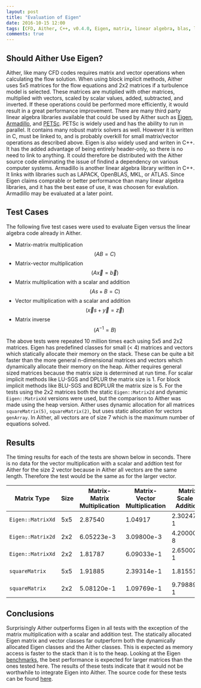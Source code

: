```yaml
---
layout: post
title: "Evaluation of Eigen"
date: 2016-10-15 12:00
tags: [CFD, Aither, C++, v0.4.0, Eigen, matrix, linear algebra, blas, linpack, lapack, OpenBLAS, ATLAS, intel MKL]
comments: true
---
```

## Should Aither Use Eigen?
Aither, like many CFD codes requires matrix and vector operations when calculating the flow solution. When using block implicit
methods, Aither uses 5x5 matrices for the flow equations and 2x2 matrices if a turbulence model is selected. These matrices
are mutiplied with other matrices, multiplied with vectors, scaled by scalar values, added, subtracted, and inverted. If these
operations could be performed more efficiently, it would result in a great performance improvement. There are many third party
linear algebra libraries available that could be used by Aither such as [Eigen](http://eigen.tuxfamily.org/index.php?title=Main_Page),
[Armadillo](http://arma.sourceforge.net/), and [PETSc](https://www.mcs.anl.gov/petsc/). PETSc is widely used and has the ability
to run in parallel. It contains many robust matrix solvers as well. However it is written in C, must be linked to, and is probably
overkill for small matrix/vector operations as described above. Eigen is also widely used and writen in C++. It has the added
advantage of being entirely header-only, so there is no need to link to anything. It could therefore be distributed with the Aither
source code eliminating the issue of findind a dependency on various computer systems. Armadillo is another linear algebra library
written in C++. It links with libraries such as LAPACK, OpenBLAS, MKL, or ATLAS. Since Eigen claims comprable or better performance
than many linear algebra libraries, and it has the best ease of use, it was choosen for evalution. Armadillo may be evaluated at
a later point.

## Test Cases
The following five test cases were used to evaluate Eigen versus the linear algebra code already in Aither.

* Matrix-matrix multiplication $$\left( A B = C \right)$$
* Matrix-vector multiplication $$\left( A \vec{x} = \vec{b} \right)$$
* Matrix multiplication with a scalar and addition $$\left( A s + B = C \right)$$
* Vector multiplication with a scalar and addition $$\left( \vec{x} s + \vec{y} = \vec{z} \right)$$
* Matrix inverse $$\left( A^{-1} = B \right)$$

The above tests were repeated 10 million times each using 5x5 and 2x2 matrices. Eigen has predefined classes for small (< 4)
matrices and vectors which statically allocate their memory on the stack. These can be quite a bit faster than the more general n-dimensional
matrices and vectors which dynamically allocate their memory on the heap. Aither requires general sized matrices because the matrix size is
determined at run time. For scalar implicit methods like LU-SGS and DPLUR the matrix size is 1. For block implicit methods like
BLU-SGS and BDPLUR the matrix size is 5. For the tests using the 2x2 matrices both the static `Eigen::Matrix2d` and dynamic `Eigen::MatrixXd`
versions were used, but the comparison to Aither was made using the heap version. Aither uses dynamic allocation for all matrices
`squareMatrix(5)`, `squareMatrix(2)`, but uses static allocation for vectors `genArray`. In Aither, all vectors are of size 7 which is the
maximum number of equations solved.


## Results
The timing results for each of the tests are shown below in seconds. There is no data for the vector multiplication with a scalar and addtion test for Aither
for the size 2 vector because in Aither all vectors are the same length. Therefore the test would be the same as for the larger vector.

| Matrix Type       | Size | Matrix-Matrix Multiplication | Matrix-Vector Multiplication | Matrix Scale & Addition | Vector Scale & Addition | Matrix Inverse |
|---                |---   |---                           |---                           |---                      |---                      |---             |
|`Eigen::MatrixXd`  |5x5   |2.87540                       |1.04917                       |2.30247e-1               |4.68587e-2               |9.86778         |
|`Eigen::Matrix2d`  |2x2   |6.05223e-3                    |3.09800e-3                    |4.20000e-8               |4.70000e-8               |3.15865e-3      |
|`Eigen::MatrixXd`  |2x2   |1.81787                       |6.09033e-1                    |2.65002e-1               |1.67215e-2               |3.70098         |
|`squareMatrix`     |5x5   |1.91885                       |2.39314e-1                    |1.81551                  |2.13851e-2               |6.99836         |
|`squareMatrix`     |2x2   |5.08120e-1                    |1.09769e-1                    |9.79889e-1               |N/A                      |1.45957         |

## Conclusions
Surprisingly Aither outperforms Eigen in all tests with the exception of the matrix multiplication with a scalar and addition test. The statically allocated
Eigen matrix and vector classes far outperform both the dynamically allocated Eigen classes and the Aither classes. This is expected as memory access is faster
to the stack than it is to the heap. Looking at the Eigen [benchmarks](http://eigen.tuxfamily.org/index.php?title=Benchmark), the best performance is expected
for larger matrices than the ones tested here. The results of these tests indicate that it would not be worthwhile to integrate Eigen into Aither. The source
code for these tests can be found [here](https://github.com/mnucci32/eigenVsAither).
